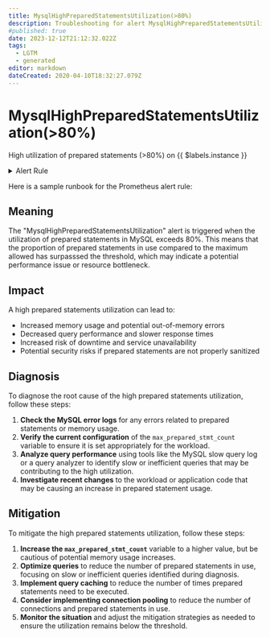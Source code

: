 ```yaml
---
title: MysqlHighPreparedStatementsUtilization(>80%)
description: Troubleshooting for alert MysqlHighPreparedStatementsUtilization(>80%)
#published: true
date: 2023-12-12T21:12:32.022Z
tags: 
  - LGTM
  - generated
editor: markdown
dateCreated: 2020-04-10T18:32:27.079Z
---
```


# MysqlHighPreparedStatementsUtilization(>80%)

High utilization of prepared statements (>80%) on {{ $labels.instance }}

<details>
  <summary>Alert Rule</summary>

{{% rule "mysql/mysqld-exporter.yml" "MysqlHighPreparedStatementsUtilization(>80%)" %}}

{{% comment %}}

```yaml
alert: MysqlHighPreparedStatementsUtilization(>80%)
expr: max_over_time(mysql_global_status_prepared_stmt_count[1m]) / mysql_global_variables_max_prepared_stmt_count * 100 > 80
for: 2m
labels:
    severity: warning
annotations:
    summary: MySQL high prepared statements utilization (> 80%) (instance {{ $labels.instance }})
    description: |-
        High utilization of prepared statements (>80%) on {{ $labels.instance }}
          VALUE = {{ $value }}
          LABELS = {{ $labels }}
    runbook: https://github.com/srerun/prometheus-alerts/blob/main/content/runbooks/mysqld-exporter/MysqlHighPreparedStatementsUtilization(>80%).md

```

{{% /comment %}}

</details>


Here is a sample runbook for the Prometheus alert rule:

## Meaning

The "MysqlHighPreparedStatementsUtilization" alert is triggered when the utilization of prepared statements in MySQL exceeds 80%. This means that the proportion of prepared statements in use compared to the maximum allowed has surpasssed the threshold, which may indicate a potential performance issue or resource bottleneck.

## Impact

A high prepared statements utilization can lead to:

* Increased memory usage and potential out-of-memory errors
* Decreased query performance and slower response times
* Increased risk of downtime and service unavailability
* Potential security risks if prepared statements are not properly sanitized

## Diagnosis

To diagnose the root cause of the high prepared statements utilization, follow these steps:

1. **Check the MySQL error logs** for any errors related to prepared statements or memory usage.
2. **Verify the current configuration** of the `max_prepared_stmt_count` variable to ensure it is set appropriately for the workload.
3. **Analyze query performance** using tools like the MySQL slow query log or a query analyzer to identify slow or inefficient queries that may be contributing to the high utilization.
4. **Investigate recent changes** to the workload or application code that may be causing an increase in prepared statement usage.

## Mitigation

To mitigate the high prepared statements utilization, follow these steps:

1. **Increase the `max_prepared_stmt_count`** variable to a higher value, but be cautious of potential memory usage increases.
2. **Optimize queries** to reduce the number of prepared statements in use, focusing on slow or inefficient queries identified during diagnosis.
3. **Implement query caching** to reduce the number of times prepared statements need to be executed.
4. **Consider implementing connection pooling** to reduce the number of connections and prepared statements in use.
5. **Monitor the situation** and adjust the mitigation strategies as needed to ensure the utilization remains below the threshold.